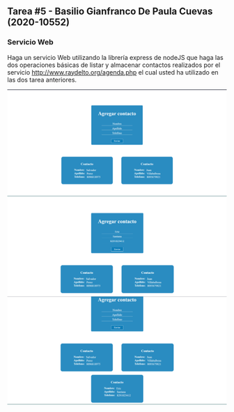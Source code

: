## Tarea #5 - Basilio Gianfranco De Paula Cuevas (2020-10552)

### Servicio Web

Haga un servicio Web utilizando la librería express de nodeJS que haga las dos operaciones básicas de listar y almacenar contactos realizados por el servicio http://www.raydelto.org/agenda.php el cual usted ha utilizado en las dos tarea anteriores. 

![Principal](./img/Principal.png)
![Registro Contacto](./img/Agregando_Contacto.png)
![Ver Nuevo Contacto](./img/Contacto_Agregado.png)